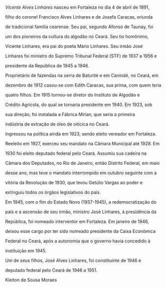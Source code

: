 

*Vicente Alves Linhares* nasceu em Fortaleza no dia 4 de abril de 1891,

filho do coronel Francisco Alves Linhares e de Josefa Caracas, oriunda

de tradicional família cearense. Seu pai, segundo Afonso de Taunay, foi

um dos pioneiros da cultura do algodão no Ceará. Seu tio homônimo,

Vicente Linhares, era pai do poeta Mário Linhares. Seu irmão José

Linhares foi ministro do Supremo Tribunal Federal (STF) de 1937 a 1956 e

presidente da República de 1945 a 1946.



Proprietário de fazendas na serra de Baturité e em Canindé, no Ceará, em

dezembro de 1912 casou-se com Edith Caracas, sua prima, com quem teria

quatro filhos. Em 1915 tornou-se diretor do Instituto de Algodão e

Crédito Agrícola, do qual se tornaria presidente em 1940. Em 1923, sob

sua direção, foi instalada a Fábrica Mirian, que seria a primeira

indústria de extração de óleo de oiticica no Ceará.



Ingressou na política ainda em 1923, sendo eleito vereador em Fortaleza.

Reeleito em 1927, exerceu seu mandato na Câmara Municipal até 1928. Em

1930 foi eleito deputado federal pelo Ceará. Assumiu sua cadeira na

Câmara dos Deputados, no Rio de Janeiro, então Distrito Federal, em maio

desse ano, mas teve o mandato interrompido em outubro seguinte com a

vitória da Revolução de 1930, que levou Getúlio Vargas ao poder e

extinguiu todos os órgãos legislativos do país.



Em 1945, com o fim do Estado Novo (1937-1945), a redemocratização do

país e a ascensão de seu irmão, ministro José Linhares, à presidência da

República, foi nomeado interventor em Fortaleza. Em janeiro de 1946,

deixou esse cargo por ter sido nomeado presidente da Caixa Econômica

Federal no Ceará, após a autonomia que o governo havia concedido à

instituição em 1945.



Um de seus filhos, José Alves Linhares, foi constituinte de 1946 e

deputado federal pelo Ceará de 1946 a 1951.



Kleiton de Sousa Moraes



